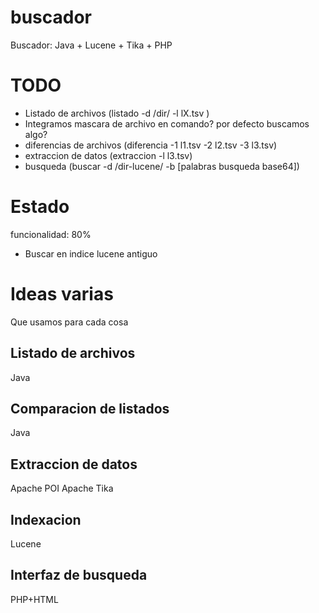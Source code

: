 # buscador
Buscador: Java + Lucene + Tika + PHP

# TODO
* Listado de archivos (listado -d /dir/ -l lX.tsv )
 * Integramos mascara de archivo en comando? por defecto buscamos algo?
* diferencias de archivos (diferencia -1 l1.tsv -2 l2.tsv -3 l3.tsv)
* extraccion de datos (extraccion -l l3.tsv)
* busqueda (buscar -d /dir-lucene/ -b [palabras busqueda base64])

# Estado
funcionalidad: 80%
* Buscar en indice lucene antiguo


# Ideas varias
Que usamos para cada cosa
## Listado de archivos
Java
## Comparacion de  listados
Java
## Extraccion de datos
Apache POI
Apache Tika
## Indexacion
Lucene
## Interfaz de busqueda
PHP+HTML